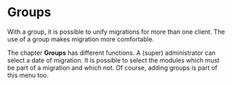 # Groups

With a group, it is possible to unify migrations for more than one client. The use of a group makes migration more comfortable.

The chapter **Groups** has different functions. A (super) administrator can select a date of migration. It is possible to select the modules which must be part of a migration and which not. Of course, adding groups is part of this menu too.
